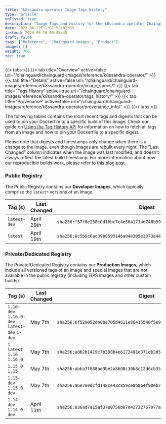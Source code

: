 ```yaml
---
title: "k8ssandra-operator Image Tags History"
type: "article"
unlisted: true
description: "Image Tags and History for the k8ssandra-operator Chainguard Image"
date: 2023-06-22T11:07:52+02:00
lastmod: 2024-05-10 00:43:45
draft: false
tags: ["Reference", "Chainguard Images", "Product"]
images: []
weight: 700
toc: true
---
```


{{< tabs >}}
{{< tab title="Overview" active=false url="/chainguard/chainguard-images/reference/k8ssandra-operator/" >}}
{{< tab title="Details" active=false url="/chainguard/chainguard-images/reference/k8ssandra-operator/image_specs/" >}}
{{< tab title="Tags History" active=true url="/chainguard/chainguard-images/reference/k8ssandra-operator/tags_history/" >}}
{{< tab title="Provenance" active=false url="/chainguard/chainguard-images/reference/k8ssandra-operator/provenance_info/" >}}
{{</ tabs >}}

The following tables contains the most recent tags and digests that can be used to pin your Dockerfile to a specific build of this image. Check our guide on [Using the Tag History API](/chainguard/chainguard-images/using-the-tag-history-api/) for information on how to fetch all tags from an image and how to pin your Dockerfile to a specific digest.

Please note that digests and timestamps only change when there is a change to the image, even though images are rebuilt every night. The "Last Changed" column indicates when the image was last modified, and doesn't always reflect the latest build timestamp. For more information about how our reproducible builds work, please refer to [this blog post](https://www.chainguard.dev/unchained/reproducing-chainguards-reproducible-image-builds).

### Public Registry
The Public Registry contains our **Developer Images**, which typically comprise the `latest*` versions of an image.

| Tag (s)       | Last Changed | Digest                                                                    |
|---------------|--------------|---------------------------------------------------------------------------|
|  `latest-dev` | April 29th   | `sha256:f57f8e258c0d16bc7c4e5641714d748b994fa8b26490cd452b7f9d71ceaeb43a` |
|  `latest`     | April 19th   | `sha256:0c5b5c6ac39b8599146a048305e3073a442e381c5180e3562d839ed34280f0cc` |


### Private/Dedicated Registry
The Private/Dedicated Registry contains our **Production Images**, which include all versioned tags of an image and special images that are not available in the public registry (including FIPS images and other custom builds).

| Tag (s)                                       | Last Changed | Digest                                                                    |
|-----------------------------------------------|--------------|---------------------------------------------------------------------------|
|  `1.16-dev` `1.16.0-dev` `latest-dev` `1-dev` | May 7th      | `sha256:6f529052db0be705d4611e86415540f5e92a64f0823e50af4f5ec74126870e0b` |
|  `1` `latest` `1.16` `1.16.0`                 | May 7th      | `sha256:a8b2b1419c7b398b4e6172481e371eb3d57d48176e31446c056a8fe3ca6ceb1f` |
|  `1.15.0` `1.15`                              | May 7th      | `sha256:abba7f688ae3be2a8608c30b8c12d6cb3537729bcee42b1d95987746eb34c58a` |
|  `1.15-dev` `1.15.0-dev`                      | May 7th      | `sha256:96e760dcfd148ce43c859ce0b864f90eb73f659ba9a2dbf2ffba034fc32979e3` |
|  `1.14-dev` `1.14.0-dev`                      | April 11th   | `sha256:836ad7a15af37e0756b07e42732767977a64a8bacb5ce9d85558947d3a873553` |

